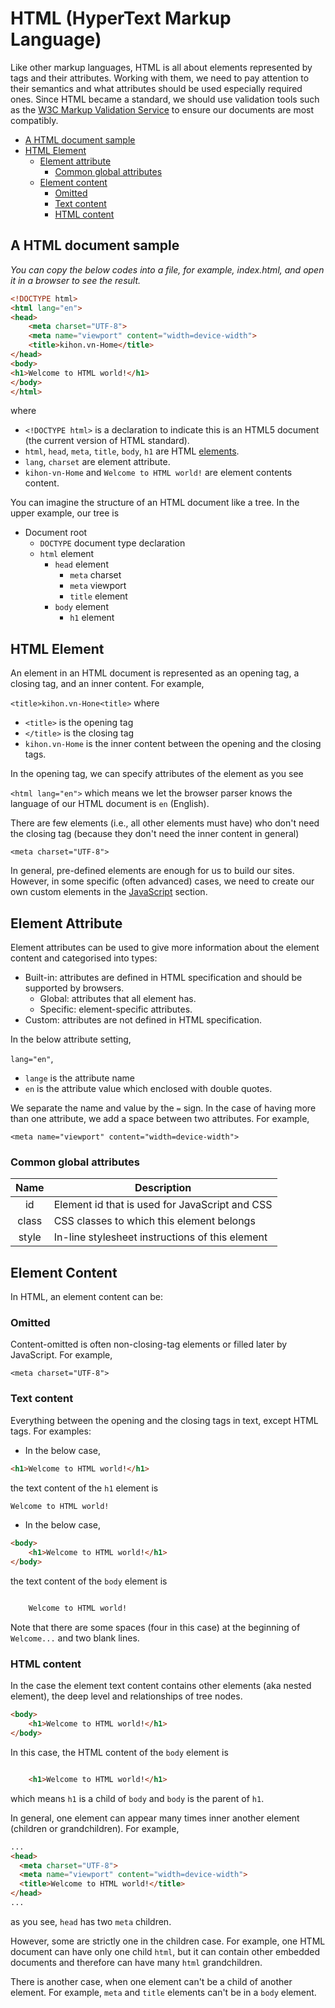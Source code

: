 # HTML (HyperText Markup Language)
Like other markup languages, HTML is all about elements represented by tags and their attributes. Working with them, we
need to pay attention to their semantics and what attributes should be used especially required ones. Since HTML became
a standard, we should use validation tools such as the [W3C Markup Validation Service](https://validator.w3.org/) 
to ensure our documents are most compatibly.
- [A HTML document sample](#a-html-document-sample)
- [HTML Element](#html-element)
  - [Element attribute](#element-attribute)
    - [Common global attributes](#common-global-attributes)
  - [Element content](#element-content)
    - [Omitted](#omitted)
    - [Text content](#text-content)
    - [HTML content](#html-content)
## A HTML document sample
*You can copy the below codes into a file, for example, index.html, and open it in a browser to see the result.*
```html
<!DOCTYPE html>
<html lang="en">
<head>
    <meta charset="UTF-8">
    <meta name="viewport" content="width=device-width">
    <title>kihon.vn-Home</title>
</head>
<body>
<h1>Welcome to HTML world!</h1>
</body>
</html>
```
where
- `<!DOCTYPE html>` is a declaration to indicate this is an HTML5 document (the current version of HTML standard).
- `html`, `head`, `meta`, `title`, `body`, `h1` are HTML [elements](#html-element).
- `lang`, `charset` are element attribute.
- `kihon-vn-Home` and `Welcome to HTML world!` are element contents content.

You can imagine the structure of an HTML document like a tree. In the upper example, our tree is
- Document root
  - `DOCTYPE` document type declaration
  - `html` element
    - `head` element
      - `meta` charset
      - `meta` viewport
      - `title` element
    - `body` element
      - `h1` element
## HTML Element
An element in an HTML document is represented as an opening tag, a closing tag, and an inner content. For example,

`<title>kihon.vn-Hone<title>`
where
- `<title>` is the opening tag
- `</title>` is the closing tag
- `kihon.vn-Home` is the inner content between the opening and the closing tags.

In the opening tag, we can specify attributes of the element as you see

`<html lang="en">` which means we let the browser parser knows the language of our HTML document is `en` (English).

There are few elements (i.e., all other elements must have) who don't need the closing tag (because they don't need the inner content in general) 

`<meta charset="UTF-8">`

In general, pre-defined elements are enough for us to build our sites. However, in some specific (often advanced) cases, we need to create our own custom elements in the [JavaScript](/language/formative/programming/js) section.
## Element Attribute
Element attributes can be used to give more information about the element content and categorised into types:
- Built-in: attributes are defined in HTML specification and should be supported by browsers.
  - Global: attributes that all element has.
  - Specific: element-specific attributes.
- Custom: attributes are not defined in HTML specification.

In the below attribute setting,

`lang="en"`, 
- `lange` is the attribute name
- `en` is the attribute value which enclosed with double quotes.

We separate the name and value by the `=` sign. In the case of having more than one attribute, we add a space between two attributes. For example,

`<meta name="viewport" content="width=device-width">`
### Common global attributes

| Name  | Description                                     |
|:-----:|-------------------------------------------------|
|  id   | Element id that is used for JavaScript and CSS  |
| class | CSS classes to which this element belongs       |
| style | In-line stylesheet instructions of this element |

## Element Content
In HTML, an element content can be:
### Omitted
Content-omitted is often non-closing-tag elements or filled later by JavaScript.
For example,

`<meta charset="UTF-8">`
### Text content
Everything between the opening and the closing tags in text, except HTML tags. For examples:
- In the below case,
```html
<h1>Welcome to HTML world!</h1>
``` 
the text content of the `h1` element is 
```html
Welcome to HTML world!
```
- In the below case,
```html
<body>
    <h1>Welcome to HTML world!</h1>
</body>  
```
the text content of the `body` element is
```html

    Welcome to HTML world!

```
Note that there are some spaces (four in this case) at the beginning of `Welcome...` and two blank lines.
### HTML content
In the case the element text content contains other elements (aka nested element),  the deep level and relationships of tree nodes.
```html
<body>
    <h1>Welcome to HTML world!</h1>
</body>
```
In this case, the HTML content of the `body` element is
```html

    <h1>Welcome to HTML world!</h1>

```
which means `h1` is a child of `body` and `body` is the parent of `h1`.

In general, one element can appear many times inner another element (children or grandchildren). For example,
```html
...
<head>
  <meta charset="UTF-8">
  <meta name="viewport" content="width=device-width">
  <title>Welcome to HTML world!</title>
</head>
...
```
as you see, `head` has two `meta` children. 

However, some are strictly one in the children case. For example, one HTML document can have only one child `html`, but it can contain other embedded documents and therefore can have many `html` grandchildren.

There is another case, when one element can't be a child of another element. For example, `meta` and `title` elements can't be in a
`body` element.